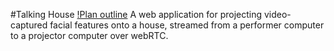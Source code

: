 #Talking House
[!Plan outline]('./outline.jpg')
A web application for projecting video-captured facial features onto a house, streamed from a performer computer to a projector computer over webRTC.